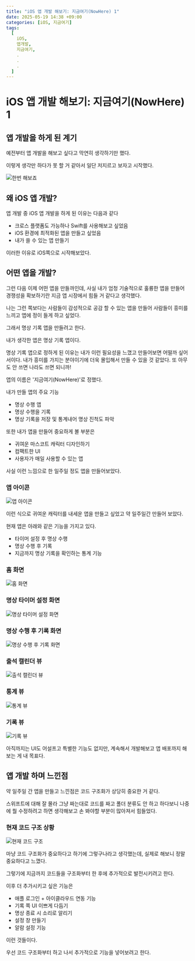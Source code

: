 ```yaml
---
title: "iOS 앱 개발 해보기: 지금여기(NowHere) 1"
date: 2025-05-19 14:38 +09:00
categories: [iOS, 지금여기]
tags:
  [
    iOS,
    앱개발,
    지금여기,
    .
    .
    .
  ]
---
```


# iOS 앱 개발 해보기: 지금여기(NowHere) 1

## 앱 개발을 하게 된 계기

예전부터 앱 개발을 해보고 싶다고 막연히 생각하기만 했다.

이렇게 생각만 하다가 못 할 거 같아서 일단 저지르고 보자고 시작했다.

![한번 해보죠](/assets/post_images/iOS_NowHere_1/Lets_Try.jpeg)


## 왜 iOS 앱 개발?

앱 개발 중 iOS 앱 개발을 하게 된 이유는 다음과 같다

- 크로스 플랫폼도 가능하나 Swift를 사용해보고 싶었음
- iOS 환경에 최적화된 앱을 만들고 싶었음
- 내가 쓸 수 있는 앱 만들기

이러한 이유로 iOS쪽으로 시작해보았다.

## 어떤 앱을 개발?

그런 다음 이제 어떤 앱을 만들까인데, 사실 내가 엄청 기술적으로 훌륭한 앱을 만들어 경쟁성을 확보하기란 지금 앱 시장에서 힘들 거 같다고 생각했다.

나는 그런 쪽보다는 사람들이 감성적으로 공감 할 수 있는 앱을 만들어 사람들이 흥미를 느끼고 앱에 정이 들게 하고 싶었다.

그래서 명상 기록 앱을 만들려고 한다.

내가 생각한 앱은 명상 기록 앱이다.

명상 기록 앱으로 정하게 된 이유는 내가 이런 필요성을 느꼈고 만들어보면 어떨까 싶어서이다. 내가 흥미를 가지는 분야이기에 더욱 몰입해서 만들 수 있을 것 같았다. 또 아무도 안 쓰면 나라도 쓰면 되니까!

앱의 이름은 '지금여기(NowHere)'로 정했다.

내가 만들 앱의 주요 기능

- 명상 수행 앱
- 명상 수행을 기록
- 명상 기록을 저장 및 통계내어 명상 진척도 파악 

또한 내가 앱을 만들어 중요하게 볼 부분은

- 귀여운 마스코트 캐릭터 디자인하기
- 컴팩트한 UI
- 사용자가 매일 사용할 수 있는 앱

사실 이런 느낌으로 한 일주일 정도 앱을 만들어보았다.

### 앱 아이콘

![앱 아이콘](/assets/post_images/iOS_NowHere_1/App_Icon.png)

이런 식으로 귀여운 캐릭터를 내세운 앱을 만들고 싶었고 약 일주일간 만들어 보았다.

현재 앱은 아래와 같은 기능을 가지고 있다.

- 타이머 설정 후 명상 수행
- 명상 수행 후 기록
- 지금까지 명상 기록을 확인하는 통계 기능

### 홈 화면

![홈 화면](/assets/post_images/iOS_NowHere_1/Home_View.png)

### 명상 타이머 설정 화면

![명상 타이머 설정 화면](/assets/post_image/iOS_NowHere_1/Timer_View.png)

### 명상 수행 후 기록 화면

![명상 수행 후 기록 화면](/assets/post_images/iOS_NowHere_1/Record_View.png)

### 출석 캘린더 뷰

![출석 캘린더 뷰](/assets/post_images/iOS_NowHere_1/Calendar_View.png)

### 통계 뷰

![통계 뷰](/assets/post_images/iOS_NowHere_1/Statistic_View.png)

### 기록 뷰

![기록 뷰](/assets/post_images/iOS_NowHere_1/History_View.png)

아직까지는 UI도 어설프고 특별한 기능도 없지만, 계속해서 개발해보고 앱 배포까지 해보는 게 내 목표다.

## 앱 개발 하며 느낀점

약 일주일 간 앱을 만들고 느낀점은 코드 구조화가 상당히 중요한 거 같다.

스위프트에 대해 잘 몰라 그냥 짜는대로 코드를 짜고 폴더 분류도 안 하고 하다보니 나중에 뭘 수정하려고 하면 생각해보고 손 봐야할 부분이 많아져서 힘들었다.

### 현재 코드 구조 상황

![현재 코드 구조](/assets/post_images/iOS_NowHere_1/Code_Structure.png)

마냥 코드 구조화가 중요하다고 하기에 그렇구나라고 생각했는데, 실제로 해보니 정말 중요하다고 느꼈다.

그렇기에 지금까지 코드들을 구조화부터 한 후에 추가적으로 발전시키려고 한다.

이후 더 추가시키고 싶은 기능은

- 애플 로그인 + 아이클라우드 연동 기능 
- 기록 쪽 UI 이쁘게 다듬기
- 명상 종료 시 소리로 알리기
- 설정 창 만들기
- 알람 설정 기능

이런 것들이다.

우선 코드 구조화부터 하고 나서 추가적으로 기능을 넣어보려고 한다.